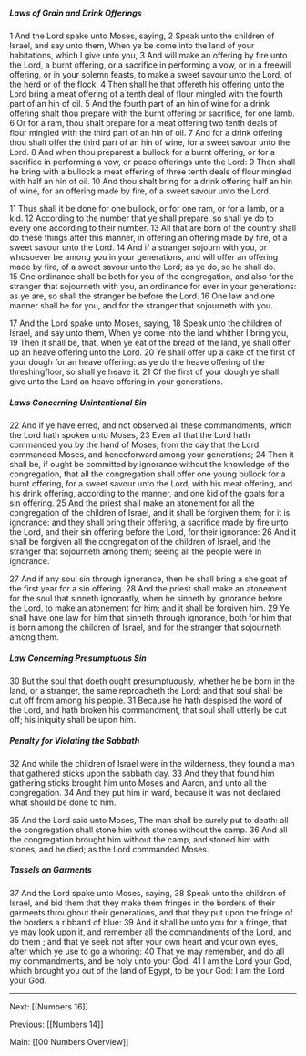 ##### Laws of Grain and Drink Offerings

1 And the Lord spake unto Moses, saying, 2 Speak unto the children of Israel, and say unto them, When ye be come into the land of your habitations, which I give unto you, 3 And will make an offering by fire unto the Lord, a burnt offering, or a sacrifice in performing a vow, or in a freewill offering, or in your solemn feasts, to make a sweet savour unto the Lord, of the herd or of the flock: 4 Then shall he that offereth his offering unto the Lord bring a meat offering of a tenth deal of flour mingled with the fourth part of an hin of oil. 5 And the fourth part of an hin of wine for a drink offering shalt thou prepare with the burnt offering or sacrifice, for one lamb. 6 Or for a ram, thou shalt prepare for a meat offering two tenth deals of flour mingled with the third part of an hin of oil. 7 And for a drink offering thou shalt offer the third part of an hin of wine, for a sweet savour unto the Lord. 8 And when thou preparest a bullock for a burnt offering, or for a sacrifice in performing a vow, or peace offerings unto the Lord: 9 Then shall he bring with a bullock a meat offering of three tenth deals of flour mingled with half an hin of oil. 10 And thou shalt bring for a drink offering half an hin of wine, for an offering made by fire, of a sweet savour unto the Lord.

11 Thus shall it be done for one bullock, or for one ram, or for a lamb, or a kid. 12 According to the number that ye shall prepare, so shall ye do to every one according to their number. 13 All that are born of the country shall do these things after this manner, in offering an offering made by fire, of a sweet savour unto the Lord. 14 And if a stranger sojourn with you, or whosoever be among you in your generations, and will offer an offering made by fire, of a sweet savour unto the Lord; as ye do, so he shall do. 15 One ordinance shall be both for you of the congregation, and also for the stranger that sojourneth with you, an ordinance for ever in your generations: as ye are, so shall the stranger be before the Lord. 16 One law and one manner shall be for you, and for the stranger that sojourneth with you.

17 And the Lord spake unto Moses, saying, 18 Speak unto the children of Israel, and say unto them, When ye come into the land whither I bring you, 19 Then it shall be, that, when ye eat of the bread of the land, ye shall offer up an heave offering unto the Lord. 20 Ye shall offer up a cake of the first of your dough for an heave offering: as ye do the heave offering of the threshingfloor, so shall ye heave it. 21 Of the first of your dough ye shall give unto the Lord an heave offering in your generations.

##### Laws Concerning Unintentional Sin

22 And if ye have erred, and not observed all these commandments, which the Lord hath spoken unto Moses, 23 Even all that the Lord hath commanded you by the hand of Moses, from the day that the Lord commanded Moses, and henceforward among your generations; 24 Then it shall be, if ought be committed by ignorance without the knowledge of the congregation, that all the congregation shall offer one young bullock for a burnt offering, for a sweet savour unto the Lord, with his meat offering, and his drink offering, according to the manner, and one kid of the goats for a sin offering. 25 And the priest shall make an atonement for all the congregation of the children of Israel, and it shall be forgiven them; for it is ignorance: and they shall bring their offering, a sacrifice made by fire unto the Lord, and their sin offering before the Lord, for their ignorance: 26 And it shall be forgiven all the congregation of the children of Israel, and the stranger that sojourneth among them; seeing all the people were in ignorance.

27 And if any soul sin through ignorance, then he shall bring a she goat of the first year for a sin offering. 28 And the priest shall make an atonement for the soul that sinneth ignorantly, when he sinneth by ignorance before the Lord, to make an atonement for him; and it shall be forgiven him. 29 Ye shall have one law for him that sinneth through ignorance, both for him that is born among the children of Israel, and for the stranger that sojourneth among them.

##### Law Concerning Presumptuous Sin

30 But the soul that doeth ought presumptuously, whether he be born in the land, or a stranger, the same reproacheth the Lord; and that soul shall be cut off from among his people. 31 Because he hath despised the word of the Lord, and hath broken his commandment, that soul shall utterly be cut off; his iniquity shall be upon him.

##### Penalty for Violating the Sabbath

32 And while the children of Israel were in the wilderness, they found a man that gathered sticks upon the sabbath day. 33 And they that found him gathering sticks brought him unto Moses and Aaron, and unto all the congregation. 34 And they put him in ward, because it was not declared what should be done to him.

35 And the Lord said unto Moses, The man shall be surely put to death: all the congregation shall stone him with stones without the camp. 36 And all the congregation brought him without the camp, and stoned him with stones, and he died; as the Lord commanded Moses.

##### Tassels on Garments

37 And the Lord spake unto Moses, saying, 38 Speak unto the children of Israel, and bid them that they make them fringes in the borders of their garments throughout their generations, and that they put upon the fringe of the borders a ribband of blue: 39 And it shall be unto you for a fringe, that ye may look upon it, and remember all the commandments of the Lord, and do them ; and that ye seek not after your own heart and your own eyes, after which ye use to go a whoring: 40 That ye may remember, and do all my commandments, and be holy unto your God. 41 I am the Lord your God, which brought you out of the land of Egypt, to be your God: I am the Lord your God.

---
Next: [[Numbers 16]]

Previous: [[Numbers 14]]

Main: [[00 Numbers Overview]]